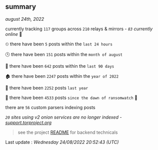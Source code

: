 
## summary
_august 24th, 2022_

currently tracking `117` groups across `210` relays & mirrors - _`83` currently online_ 📡

⏲ there have been `5` posts within the `last 24 hours`

🕓 there have been `151` posts within the `month of august`

📅 there have been `642` posts within the `last 90 days`

🏚 there have been `2247` posts within the `year of 2022`

🚀 there have been `2252` posts `last year`

🦕 there have been `4533` posts `since the dawn of ransomwatch` 🐣

there are `56` custom parsers indexing posts

_`20` sites using v2 onion services are no longer indexed - [support.torproject.org](https://support.torproject.org/onionservices/v2-deprecation/)_

> see the project [README](https://github.com/jmousqueton/ransomwatch#readme) for backend technicals



Last update : _Wednesday 24/08/2022 20:52:43 (UTC)_

